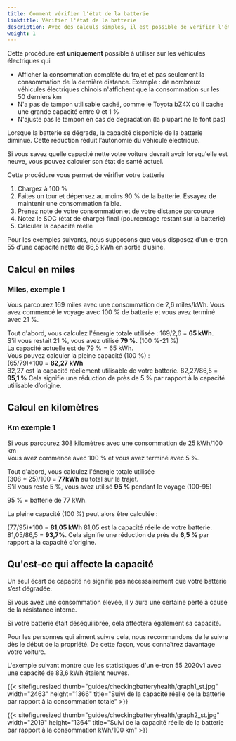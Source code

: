 ```yaml
---
title: Comment vérifier l'état de la batterie
linktitle: Vérifier l'état de la batterie
description: Avec des calculs simples, il est possible de vérifier l'état général de votre batterie. Ce guide explique comment.
weight: 1
---
```

<!-- markdownlint-disable MD033 -->

<div class="alerte alerte-avertissement" role="alerte">
   Cette procédure est <b>uniquement</b> possible à utiliser sur les véhicules électriques qui
   <ul>
   <li>Afficher la consommation complète du trajet et pas seulement la consommation de la dernière distance. Exemple : de nombreux véhicules électriques chinois n'affichent que la consommation sur les 50 derniers km</li>
   <li>N'a pas de tampon utilisable caché, comme le Toyota bZ4X où il cache une grande capacité entre 0 et 1 %</li>
   <li>N'ajuste pas le tampon en cas de dégradation (la plupart ne le font pas)</li>
   </ul>
</div>

Lorsque la batterie se dégrade, la capacité disponible de la batterie diminue. Cette réduction réduit l’autonomie du véhicule électrique.

Si vous savez quelle capacité nette votre voiture devrait avoir lorsqu'elle est neuve, vous pouvez calculer son état de santé actuel.

Cette procédure vous permet de vérifier votre batterie

1. Chargez à 100 %
2. Faites un tour et dépensez au moins 90 % de la batterie. Essayez de maintenir une consommation faible.
3. Prenez note de votre consommation et de votre distance parcourue
4. Notez le SOC (état de charge) final (pourcentage restant sur la batterie)
5. Calculer la capacité réelle

Pour les exemples suivants, nous supposons que vous disposez d’un e-tron 55 d’une capacité nette de 86,5 kWh en sortie d’usine.

## Calcul en miles

### Miles, exemple 1

Vous parcourez 169 miles avec une consommation de 2,6 miles/kWh. Vous avez commencé le voyage avec 100 % de batterie et vous avez terminé avec 21 %.

Tout d'abord, vous calculez l'énergie totale utilisée : 169/2,6 = <b>65 kWh</b>.<br>
S'il vous restait 21 %, vous avez utilisé <b>79 %.</b> (100 %-21 %)<br>
La capacité actuelle est de 79 % = 65 kWh.<br>
Vous pouvez calculer la pleine capacité (100 %) :<br>
(65/79)*100 = <b>82,27 kWh</b><br>
82,27 est la capacité réellement utilisable de votre batterie.
82,27/86,5 = <b>95,1 %</b>
Cela signifie une réduction de près de 5 % par rapport à la capacité utilisable d’origine.

## Calcul en kilomètres

### Km exemple 1

Si vous parcourez 308 kilomètres avec une consommation de 25 kWh/100 km<br>
Vous avez commencé avec 100 % et vous avez terminé avec 5 %.<br>

Tout d'abord, vous calculez l'énergie totale utilisée<br>
(308 * 25)/100 = <b>77kWh</b> au total sur le trajet.<br>
S'il vous reste 5 %, vous avez utilisé <b>95 %</b> pendant le voyage (100-95)<br>

95 % = batterie de 77 kWh.<br>

La pleine capacité (100 %) peut alors être calculée :<br>

(77/95)*100 = <b>81,05 kWh</b>
81,05 est la capacité réelle de votre batterie.<br>
81,05/86,5 = <b>93,7%</b>. Cela signifie une réduction de près de <b>6,5 %</b> par rapport à la capacité d'origine.

## Qu'est-ce qui affecte la capacité

Un seul écart de capacité ne signifie pas nécessairement que votre batterie s’est dégradée.

Si vous avez une consommation élevée, il y aura une certaine perte à cause de la résistance interne.

Si votre batterie était déséquilibrée, cela affectera également sa capacité.

Pour les personnes qui aiment suivre cela, nous recommandons de le suivre dès le début de la propriété. De cette façon, vous connaîtrez davantage votre voiture.

L'exemple suivant montre que les statistiques d'un e-tron 55 2020v1 avec une capacité de 83,6 kWh étaient neuves.

{{< sitefiguresized thumb="guides/checkingbatteryhealth/graph1_st.jpg" width="2463" height="1366" title="Suivi de la capacité réelle de la batterie par rapport à la consommation totale" >}}

{{< sitefiguresized thumb="guides/checkingbatteryhealth/graph2_st.jpg" width="2019" height="1364" title="Suivi de la capacité réelle de la batterie par rapport à la consommation kWh/100 km" >}}
